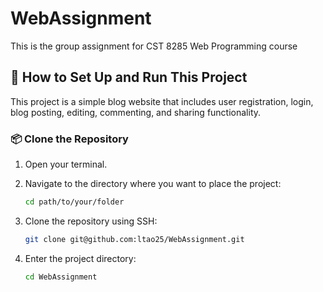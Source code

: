 # WebAssignment

This is the group assignment for CST 8285 Web Programming course

## 🚀 How to Set Up and Run This Project

This project is a simple blog website that includes user registration, login, blog posting, editing, commenting, and sharing functionality.

### 📦 Clone the Repository

1. Open your terminal.

2. Navigate to the directory where you want to place the project:

   ```bash
   cd path/to/your/folder
   ```

3. Clone the repository using SSH:

   ```bash
   git clone git@github.com:ltao25/WebAssignment.git
   ```

4. Enter the project directory:

   ```bash
   cd WebAssignment
   ```

